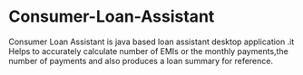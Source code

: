 # Consumer-Loan-Assistant




Consumer Loan Assistant is java based loan assistant desktop application .it Helps to accurately calculate number of EMIs or the monthly payments,the number of payments and also produces a loan summary for reference.
